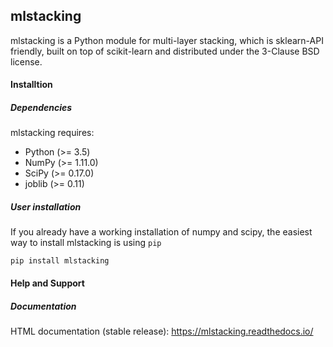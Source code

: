 ## mlstacking

mlstacking is a Python module for multi-layer stacking, which is sklearn-API friendly, built on top of scikit-learn and distributed under the 3-Clause BSD license.

#### Installtion

##### Dependencies

mlstacking requires:

- Python (>= 3.5)
- NumPy (>= 1.11.0)
- SciPy (>= 0.17.0)
- joblib (>= 0.11)

##### User installation

If you already have a working installation of numpy and scipy, the easiest way to install mlstacking is using `pip`

`pip install mlstacking`

#### Help and Support

##### Documentation

HTML documentation (stable release): https://mlstacking.readthedocs.io/